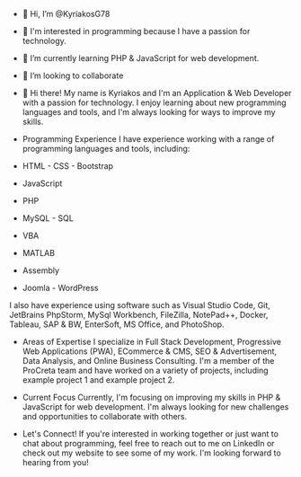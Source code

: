 - 👋 Hi, I’m @KyriakosG78
- 👀 I'm interested in programming because I have a passion for technology.
- 🌱 I’m currently learning PHP & JavaScript for web development.
- 💞️ I’m looking to collaborate

- 👋 Hi there!
My name is Kyriakos and I'm an Application & Web Developer with a passion for technology. I enjoy learning about new programming languages and tools, and I'm always looking for ways to improve my skills.

- Programming Experience
I have experience working with a range of programming languages and tools, including:

- HTML - CSS - Bootstrap
- JavaScript
- PHP
- MySQL - SQL
- VBA
- MATLAB
- Assembly
- Joomla - WordPress

I also have experience using software such as Visual Studio Code, Git, JetBrains PhpStorm, MySql Workbench, FileZilla, NotePad++, Docker, Tableau, SAP & BW, EnterSoft, MS Office, and PhotoShop.

- Areas of Expertise
I specialize in Full Stack Development, Progressive Web Applications (PWA), ECommerce & CMS, SEO & Advertisement, Data Analysis, and Online Business Consulting. I'm a member of the ProCreta team and have worked on a variety of projects, including example project 1 and example project 2.

- Current Focus
Currently, I'm focusing on improving my skills in PHP & JavaScript for web development. I'm always looking for new challenges and opportunities to collaborate with others.

- Let's Connect!
If you're interested in working together or just want to chat about programming, feel free to reach out to me on LinkedIn or check out my website to see some of my work. I'm looking forward to hearing from you!
